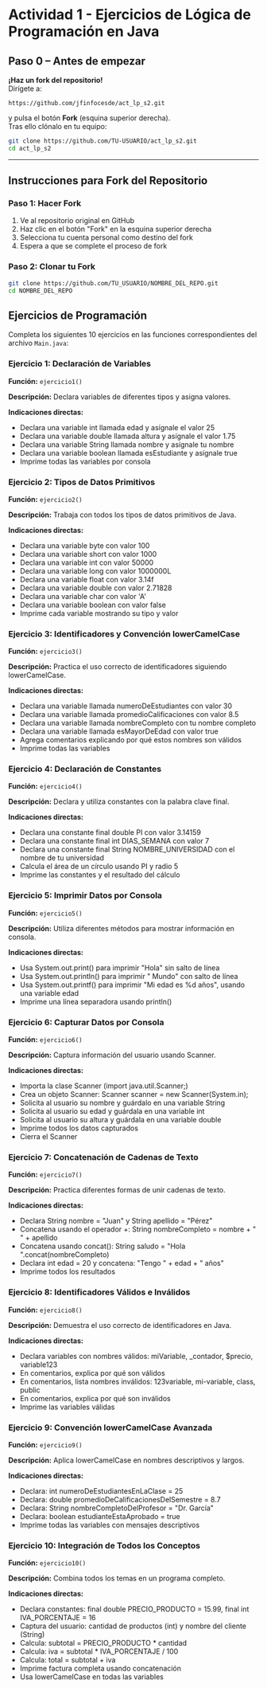 # Actividad 1 - Ejercicios de Lógica de Programación en Java

## Paso 0 – Antes de empezar  
**¡Haz un fork del repositorio!**  
Dirígete a:  
```
https://github.com/jfinfocesde/act_lp_s2.git
```  
y pulsa el botón **Fork** (esquina superior derecha).  
Tras ello clónalo en tu equipo:

```bash
git clone https://github.com/TU-USUARIO/act_lp_s2.git
cd act_lp_s2
```

---

## Instrucciones para Fork del Repositorio

### Paso 1: Hacer Fork
1. Ve al repositorio original en GitHub
2. Haz clic en el botón "Fork" en la esquina superior derecha
3. Selecciona tu cuenta personal como destino del fork
4. Espera a que se complete el proceso de fork

### Paso 2: Clonar tu Fork
```bash
git clone https://github.com/TU_USUARIO/NOMBRE_DEL_REPO.git
cd NOMBRE_DEL_REPO
```

## Ejercicios de Programación

Completa los siguientes 10 ejercicios en las funciones correspondientes del archivo `Main.java`:

### Ejercicio 1: Declaración de Variables
**Función:** `ejercicio1()`

**Descripción:** Declara variables de diferentes tipos y asigna valores.

**Indicaciones directas:**
- Declara una variable int llamada edad y asígnale el valor 25
- Declara una variable double llamada altura y asígnale el valor 1.75
- Declara una variable String llamada nombre y asígnale tu nombre
- Declara una variable boolean llamada esEstudiante y asígnale true
- Imprime todas las variables por consola

### Ejercicio 2: Tipos de Datos Primitivos
**Función:** `ejercicio2()`

**Descripción:** Trabaja con todos los tipos de datos primitivos de Java.

**Indicaciones directas:**
- Declara una variable byte con valor 100
- Declara una variable short con valor 1000
- Declara una variable int con valor 50000
- Declara una variable long con valor 1000000L
- Declara una variable float con valor 3.14f
- Declara una variable double con valor 2.71828
- Declara una variable char con valor 'A'
- Declara una variable boolean con valor false
- Imprime cada variable mostrando su tipo y valor

### Ejercicio 3: Identificadores y Convención lowerCamelCase
**Función:** `ejercicio3()`

**Descripción:** Practica el uso correcto de identificadores siguiendo lowerCamelCase.

**Indicaciones directas:**
- Declara una variable llamada numeroDeEstudiantes con valor 30
- Declara una variable llamada promedioCalificaciones con valor 8.5
- Declara una variable llamada nombreCompleto con tu nombre completo
- Declara una variable llamada esMayorDeEdad con valor true
- Agrega comentarios explicando por qué estos nombres son válidos
- Imprime todas las variables

### Ejercicio 4: Declaración de Constantes
**Función:** `ejercicio4()`

**Descripción:** Declara y utiliza constantes con la palabra clave final.

**Indicaciones directas:**
- Declara una constante final double PI con valor 3.14159
- Declara una constante final int DIAS_SEMANA con valor 7
- Declara una constante final String NOMBRE_UNIVERSIDAD con el nombre de tu universidad
- Calcula el área de un círculo usando PI y radio 5
- Imprime las constantes y el resultado del cálculo

### Ejercicio 5: Imprimir Datos por Consola
**Función:** `ejercicio5()`

**Descripción:** Utiliza diferentes métodos para mostrar información en consola.

**Indicaciones directas:**
- Usa System.out.print() para imprimir "Hola" sin salto de línea
- Usa System.out.println() para imprimir " Mundo" con salto de línea
- Usa System.out.printf() para imprimir "Mi edad es %d años", usando una variable edad
- Imprime una línea separadora usando println()

### Ejercicio 6: Capturar Datos por Consola
**Función:** `ejercicio6()`

**Descripción:** Captura información del usuario usando Scanner.

**Indicaciones directas:**
- Importa la clase Scanner (import java.util.Scanner;)
- Crea un objeto Scanner: Scanner scanner = new Scanner(System.in);
- Solicita al usuario su nombre y guárdalo en una variable String
- Solicita al usuario su edad y guárdala en una variable int
- Solicita al usuario su altura y guárdala en una variable double
- Imprime todos los datos capturados
- Cierra el Scanner

### Ejercicio 7: Concatenación de Cadenas de Texto
**Función:** `ejercicio7()`

**Descripción:** Practica diferentes formas de unir cadenas de texto.

**Indicaciones directas:**
- Declara String nombre = "Juan" y String apellido = "Pérez"
- Concatena usando el operador +: String nombreCompleto = nombre + " " + apellido
- Concatena usando concat(): String saludo = "Hola ".concat(nombreCompleto)
- Declara int edad = 20 y concatena: "Tengo " + edad + " años"
- Imprime todos los resultados

### Ejercicio 8: Identificadores Válidos e Inválidos
**Función:** `ejercicio8()`

**Descripción:** Demuestra el uso correcto de identificadores en Java.

**Indicaciones directas:**
- Declara variables con nombres válidos: miVariable, _contador, $precio, variable123
- En comentarios, explica por qué son válidos
- En comentarios, lista nombres inválidos: 123variable, mi-variable, class, public
- En comentarios, explica por qué son inválidos
- Imprime las variables válidas

### Ejercicio 9: Convención lowerCamelCase Avanzada
**Función:** `ejercicio9()`

**Descripción:** Aplica lowerCamelCase en nombres descriptivos y largos.

**Indicaciones directas:**
- Declara: int numeroDeEstudiantesEnLaClase = 25
- Declara: double promedioDeCalificacionesDelSemestre = 8.7
- Declara: String nombreCompletoDelProfesor = "Dr. García"
- Declara: boolean estudianteEstaAprobado = true
- Imprime todas las variables con mensajes descriptivos

### Ejercicio 10: Integración de Todos los Conceptos
**Función:** `ejercicio10()`

**Descripción:** Combina todos los temas en un programa completo.

**Indicaciones directas:**
- Declara constantes: final double PRECIO_PRODUCTO = 15.99, final int IVA_PORCENTAJE = 16
- Captura del usuario: cantidad de productos (int) y nombre del cliente (String)
- Calcula: subtotal = PRECIO_PRODUCTO * cantidad
- Calcula: iva = subtotal * IVA_PORCENTAJE / 100
- Calcula: total = subtotal + iva
- Imprime factura completa usando concatenación
- Usa lowerCamelCase en todas las variables

